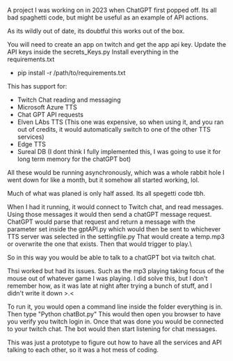 A project I was working on in 2023 when ChatGPT first popped off. Its all bad spaghetti code, but might be useful as an example of API actions.

As its wildly out of date, its doubtful this works out of the box.

You will need to create an app on twitch and get the app api key. Update the API keys inside the secrets_Keys.py
Install everything in the requirements.txt
- pip install -r /path/to/requirements.txt

This has support for:
  - Twitch Chat reading and messaging
  - Microsoft Azure TTS
  - Chat GPT API requests
  - Elven LAbs TTS (This one was expensive, so when using it, and you ran out of credits, it would automatically switch to one of the other TTS services)
  - Edge TTS
  - Sureal DB (I dont think I fully implemented this, I was going to use it for long term memory for the chatGPT bot)

All these would be running asynchronously, which was a whole rabbit hole I went down for like a month, but it somehow all started working, lol.

Much of what was planed is only half assed. Its all spegetti code tbh. 

When I had it running, it would connect to Twitch chat, and read messages. Using those messages it would then send a chatGPT message request. 
ChatGPT would parse that request and return a message with the parameter set inside the gptAPI.py which would then be sent to whichever 
TTS server was selected in the settingfile.py That would create a temp.mp3 or overwrite the one that exists. Then that would trigger to play.\

So in this way you would be able to talk to a chatGPT bot via twitch chat. 

Thsi worked but had its issues. Such as the mp3 playing taking focus of the mouse out of whatever game I was playing. I did solve this, but I don't remember how, 
as it was late at night after trying a bunch of stuff, and I didn't write it down >.<

To run it, you would open a command line inside the folder everything is in. Then type "Python chatBot.py" This would then open you browser to have you verify
you twitch login in. Once that was done you would be connected to your twitch chat. The bot would then start listening for chat messages.

This was just a prototype to figure out how to have all the services and API talking to each other, so it was a hot mess of coding.
